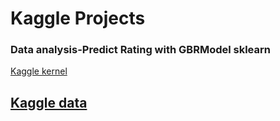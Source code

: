 # Kaggle Projects


### Data analysis-Predict Rating with GBRModel sklearn

[Kaggle kernel](https://www.kaggle.com/mayaramein/data-analysis-predict-rating-with-gbrmodel-sklearn?scriptVersionId=40023659)

[Kaggle data](https://www.kaggle.com/qd420972658/googleplaystore1)
------
